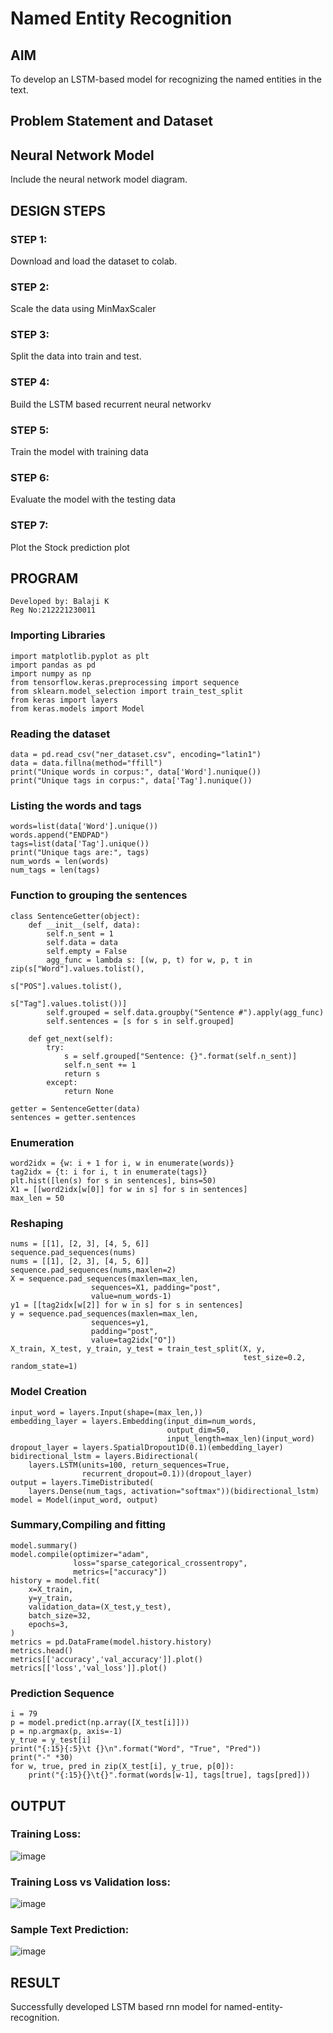 # Named Entity Recognition

## AIM

To develop an LSTM-based model for recognizing the named entities in the text.

## Problem Statement and Dataset

## Neural Network Model

Include the neural network model diagram.

## DESIGN STEPS

### STEP 1:
Download and load the dataset to colab.
### STEP 2:
Scale the data using MinMaxScaler
### STEP 3:
Split the data into train and test.
### STEP 4:
Build the LSTM based recurrent neural networkv
### STEP 5:
Train the model with training data
### STEP 6:
Evaluate the model with the testing data
### STEP 7:
Plot the Stock prediction plot

## PROGRAM

~~~
Developed by: Balaji K
Reg No:212221230011
~~~

### Importing Libraries

```
import matplotlib.pyplot as plt
import pandas as pd
import numpy as np
from tensorflow.keras.preprocessing import sequence
from sklearn.model_selection import train_test_split
from keras import layers
from keras.models import Model
```

### Reading the dataset

```
data = pd.read_csv("ner_dataset.csv", encoding="latin1")
data = data.fillna(method="ffill")
print("Unique words in corpus:", data['Word'].nunique())
print("Unique tags in corpus:", data['Tag'].nunique())
```

### Listing the words and tags

```
words=list(data['Word'].unique())
words.append("ENDPAD")
tags=list(data['Tag'].unique())
print("Unique tags are:", tags)
num_words = len(words)
num_tags = len(tags)
```

### Function to grouping the sentences

```
class SentenceGetter(object):
    def __init__(self, data):
        self.n_sent = 1
        self.data = data
        self.empty = False
        agg_func = lambda s: [(w, p, t) for w, p, t in zip(s["Word"].values.tolist(),
                                                           s["POS"].values.tolist(),
                                                           s["Tag"].values.tolist())]
        self.grouped = self.data.groupby("Sentence #").apply(agg_func)
        self.sentences = [s for s in self.grouped]
    
    def get_next(self):
        try:
            s = self.grouped["Sentence: {}".format(self.n_sent)]
            self.n_sent += 1
            return s
        except:
            return None

getter = SentenceGetter(data)
sentences = getter.sentences
```

### Enumeration

```
word2idx = {w: i + 1 for i, w in enumerate(words)}
tag2idx = {t: i for i, t in enumerate(tags)}
plt.hist([len(s) for s in sentences], bins=50)
X1 = [[word2idx[w[0]] for w in s] for s in sentences]
max_len = 50
```

### Reshaping

```
nums = [[1], [2, 3], [4, 5, 6]]
sequence.pad_sequences(nums)
nums = [[1], [2, 3], [4, 5, 6]]
sequence.pad_sequences(nums,maxlen=2)
X = sequence.pad_sequences(maxlen=max_len,
                  sequences=X1, padding="post",
                  value=num_words-1)
y1 = [[tag2idx[w[2]] for w in s] for s in sentences]
y = sequence.pad_sequences(maxlen=max_len,
                  sequences=y1,
                  padding="post",
                  value=tag2idx["O"])
X_train, X_test, y_train, y_test = train_test_split(X, y,
                                                    test_size=0.2, random_state=1)
```

### Model Creation

```
input_word = layers.Input(shape=(max_len,))
embedding_layer = layers.Embedding(input_dim=num_words,
                                   output_dim=50,
                                   input_length=max_len)(input_word)
dropout_layer = layers.SpatialDropout1D(0.1)(embedding_layer)
bidirectional_lstm = layers.Bidirectional(
    layers.LSTM(units=100, return_sequences=True,
                recurrent_dropout=0.1))(dropout_layer)
output = layers.TimeDistributed(
    layers.Dense(num_tags, activation="softmax"))(bidirectional_lstm)                                                
model = Model(input_word, output)  
```

### Summary,Compiling and fitting

```
model.summary()
model.compile(optimizer="adam",
              loss="sparse_categorical_crossentropy",
              metrics=["accuracy"])
history = model.fit(
    x=X_train,
    y=y_train,
    validation_data=(X_test,y_test),
    batch_size=32, 
    epochs=3,
)
metrics = pd.DataFrame(model.history.history)
metrics.head()
metrics[['accuracy','val_accuracy']].plot()
metrics[['loss','val_loss']].plot()
```

### Prediction Sequence

```
i = 79
p = model.predict(np.array([X_test[i]]))
p = np.argmax(p, axis=-1)
y_true = y_test[i]
print("{:15}{:5}\t {}\n".format("Word", "True", "Pred"))
print("-" *30)
for w, true, pred in zip(X_test[i], y_true, p[0]):
    print("{:15}{}\t{}".format(words[w-1], tags[true], tags[pred]))
```

## OUTPUT

### Training Loss:
![image](https://github.com/SaiDarshan2003/named-entity-recognition/assets/94692595/118635d2-da07-4994-b526-0cfcd789d468)

### Training Loss vs Validation loss:
![image](https://github.com/SaiDarshan2003/named-entity-recognition/assets/94692595/21743c92-d284-4d2a-a933-6b58a83b09a2)


### Sample Text Prediction:
![image](https://github.com/SaiDarshan2003/named-entity-recognition/assets/94692595/5050fb38-863b-4293-8d0e-9403e085aa27)


## RESULT
Successfully developed LSTM based rnn model for named-entity-recognition.
